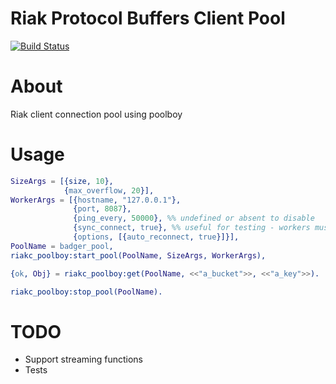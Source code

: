 # Riak Protocol Buffers Client Pool

[![Build Status][travis_ci_image]][travis_ci]

About
=========

Riak client connection pool using poolboy

Usage
=========

```erlang
SizeArgs = [{size, 10},
            {max_overflow, 20}],
WorkerArgs = [{hostname, "127.0.0.1"},
              {port, 8087},
              {ping_every, 50000}, %% undefined or absent to disable
              {sync_connect, true}, %% useful for testing - workers must be connected to be available
              {options, [{auto_reconnect, true}]}],
PoolName = badger_pool,
riakc_poolboy:start_pool(PoolName, SizeArgs, WorkerArgs),

{ok, Obj} = riakc_poolboy:get(PoolName, <<"a_bucket">>, <<"a_key">>).

riakc_poolboy:stop_pool(PoolName).
```

TODO
=========

* Support streaming functions
* Tests

[travis_ci]: https://travis-ci.org/puzza007/riakc_poolboy
[travis_ci_image]: https://travis-ci.org/puzza007/riakc_poolboy.png
